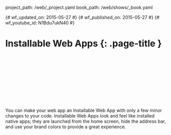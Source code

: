 project_path: /web/_project.yaml book_path: /web/shows/_book.yaml

{# wf_updated_on: 2015-05-27 #} {# wf_published_on: 2015-05-27 #} {# wf_youtube_id: N1Bdu7ukN40 #}

# Installable Web Apps {: .page-title }

<div class="video-wrapper">
  <iframe class="devsite-embedded-youtube-video" data-video-id="N1Bdu7ukN40"
          data-autohide="1" data-showinfo="0" frameborder="0" allowfullscreen>
  </iframe>
</div>

You can make your web app an Installable Web App with only a few minor changes to your code. Installable Web Apps look and feel like installed native apps; they are launched from the home screen, hide the address bar, and use your brand colors to provide a great experience.